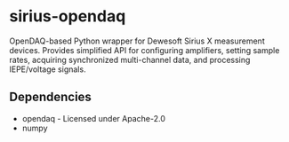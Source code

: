 # sirius-opendaq
OpenDAQ-based Python wrapper for Dewesoft Sirius X measurement devices. Provides simplified API for configuring amplifiers, setting sample rates, acquiring synchronized multi-channel data, and processing IEPE/voltage signals.

## Dependencies
- opendaq - Licensed under Apache-2.0
- numpy
